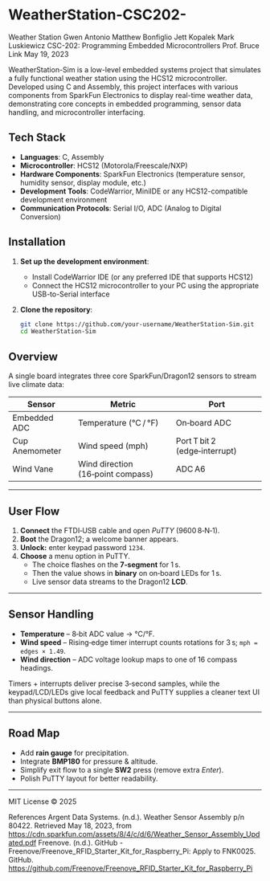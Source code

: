 # WeatherStation-CSC202-

Weather Station
Gwen Antonio
Matthew Bonfiglio
Jett Kopalek
Mark Luskiewicz
CSC-202: Programming Embedded Microcontrollers
Prof. Bruce Link
May 19, 2023

WeatherStation-Sim is a low-level embedded systems project that simulates a fully functional weather station using the HCS12 microcontroller. Developed using C and Assembly, this project interfaces with various components from SparkFun Electronics to display real-time weather data, demonstrating core concepts in embedded programming, sensor data handling, and microcontroller interfacing.

## Tech Stack

- **Languages**: C, Assembly
- **Microcontroller**: HCS12 (Motorola/Freescale/NXP)
- **Hardware Components**: SparkFun Electronics (temperature sensor, humidity sensor, display module, etc.)
- **Development Tools**: CodeWarrior, MiniIDE or any HCS12-compatible development environment
- **Communication Protocols**: Serial I/O, ADC (Analog to Digital Conversion)

## Installation

1. **Set up the development environment**:
   - Install CodeWarrior IDE (or any preferred IDE that supports HCS12)
   - Connect the HCS12 microcontroller to your PC using the appropriate USB-to-Serial interface

2. **Clone the repository**:
   ```bash
   git clone https://github.com/your-username/WeatherStation-Sim.git
   cd WeatherStation-Sim


## Overview
A single board integrates three core SparkFun/Dragon12 sensors to stream live climate data:

| Sensor | Metric | Port |
| ------ | ------ | ---- |
| Embedded ADC | Temperature (°C / °F) | On‑board ADC |
| Cup Anemometer | Wind speed (mph) | Port T bit 2 (edge‑interrupt) |
| Wind Vane | Wind direction (16‑point compass) | ADC A6 |

---

## User Flow
1. **Connect** the FTDI‑USB cable and open *PuTTY* (9600 8‑N‑1).
2. **Boot** the Dragon12; a welcome banner appears.
3. **Unlock:** enter keypad password `1234`.
4. **Choose** a menu option in PuTTY.
   - The choice flashes on the **7‑segment** for 1 s.
   - Then the value shows in **binary** on on‑board LEDs for 1 s.
   - Live sensor data streams to the Dragon12 **LCD**.

---

## Sensor Handling
- **Temperature** – 8‑bit ADC value → °C/°F.
- **Wind speed** – Rising‑edge timer interrupt counts rotations for 3 s; `mph = edges × 1.49`.
- **Wind direction** – ADC voltage lookup maps to one of 16 compass headings.

Timers + interrupts deliver precise 3‑second samples, while the keypad/LCD/LEDs give local feedback and PuTTY supplies a cleaner text UI than physical buttons alone.

---

## Road Map
- Add **rain gauge** for precipitation.
- Integrate **BMP180** for pressure & altitude.
- Simplify exit flow to a single **SW2** press (remove extra *Enter*).
- Polish PuTTY layout for better readability.

---

MIT License © 2025



References
Argent Data Systems. (n.d.). Weather Sensor Assembly p/n 80422. Retrieved May 18, 2023, from https://cdn.sparkfun.com/assets/8/4/c/d/6/Weather_Sensor_Assembly_Updated.pdf
Freenove. (n.d.). GitHub - Freenove/Freenove_RFID_Starter_Kit_for_Raspberry_Pi: Apply to FNK0025. GitHub. https://github.com/Freenove/Freenove_RFID_Starter_Kit_for_Raspberry_Pi

